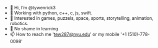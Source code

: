 - 👋 Hi, I’m @tywenrick3
- 🌱 Working with python, c++, c, js, swift.
- 🚀 Interested in games, puzzels, space, sports, storytelling, animation, robotics.
- 💫 No shame in learning
- 📫 How to reach me 'tew287@nyu.edu' or my mobile '+1 (510)-778-0098'

<!---
tywenrick3/tywenrick3 is a ✨ special ✨ repository because its `README.md` (this file) appears on your GitHub profile.
You can click the Preview link to take a look at your changes.
--->
